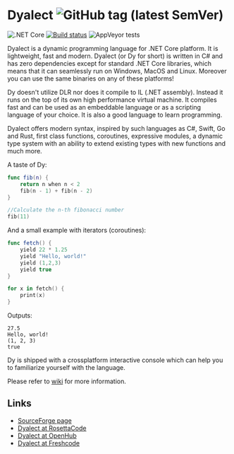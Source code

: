 # Dyalect ![GitHub tag (latest SemVer)](https://img.shields.io/badge/version-0.10-blue.svg)

![.NET Core](https://github.com/vorov2/dyalect/workflows/.NET%20Core/badge.svg)
[![Build status](https://ci.appveyor.com/api/projects/status/lu26t16of7nhetp0?svg=true)](https://ci.appveyor.com/project/vorov2/dyalect)
![AppVeyor tests](https://img.shields.io/appveyor/tests/vorov2/dyalect.svg)

Dyalect is a dynamic programming language for .NET Core platform.
It is lightweight, fast and modern. Dyalect (or Dy for short) is
written in C# and has zero dependencies except for standard .NET Core
libraries, which means that it can seamlessly run on Windows, MacOS
and Linux. Moreover you can use the same binaries on any of these 
platforms!

Dy doesn't utilize DLR nor does it compile to IL (.NET assembly). Instead
it runs on the top of its own high performance virtual machine. It
compiles fast and can be used as an embeddable language or as a
scripting language of your choice. It is also a good language to learn
programming.

Dyalect offers modern syntax, inspired by such languages as C#, Swift,
Go and Rust, first class functions, coroutines, expressive modules,
a dynamic type system with an ability to extend existing types with
new functions and much more.

A taste of Dy:

```swift
func fib(n) {
    return n when n < 2
    fib(n - 1) + fib(n - 2)
}

//Calculate the n-th fibonacci number
fib(11)
```

And a small example with iterators (coroutines):

```swift
func fetch() { 
    yield 22 * 1.25
    yield "Hello, world!"
    yield (1,2,3)
    yield true  
}

for x in fetch() {
    print(x)
}
```

Outputs:

```
27.5
Hello, world!
(1, 2, 3)
true
```

Dy is shipped with a crossplatform interactive console which can
help you to familiarize yourself with the language.

Please refer to [wiki](https://github.com/vorov2/dyalect/wiki) for more information.

## Links

* [SourceForge page](https://sourceforge.net/projects/dyalect/)
* [Dyalect at RosettaCode](http://rosettacode.org/wiki/Category:Dyalect)
* [Dyalect at OpenHub](https://www.openhub.net/p/dyalect)
* [Dyalect at Freshcode](http://freshcode.club/projects/dyalect)

